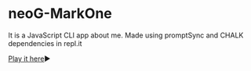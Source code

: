 # neoG-MarkOne
It is a JavaScript CLI app about me.
Made using promptSync and CHALK dependencies in repl.it 

[Play it here](https://replit.com/@Biswajitsahu/endGame#index.js?embed=1&output=1)▶
